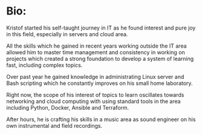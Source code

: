 Bio:
==============

Kristof started his self-taught journey in IT as he found interest and pure joy in this field, especially in servers and cloud area.

All the skills which he gained in recent years working outside the IT area allowed him to master time management and consistency in working on projects which created a strong foundation to develop a system of learning fast, including complex topics.

Over past year he gained knowledge in administrating Linux server and Bash scripting which he constantly improves on his small home laboratory.

Right now, the scope of his interest of topics to learn oscillates towards networking and cloud computing with using standard tools in the area including Python, Docker, Ansible and Terraform.

After hours, he is crafting his skills in a music area as sound engineer on his own instrumental and field recordings.
